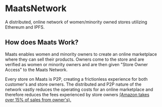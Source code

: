  MaatsNetwork
 ======
 A distributed, online network of women/minority owned stores utilizing Ethereum and IPFS.
 
 How does Maats Work?
 ------
 Maats enables women and minority owners to create an online marketplace where they can sell their products. Owners come to the store and are verified as women or minority owners and are then given "Store Owner Access" to the Maats Network.
 
Every store on Maats is P2P, creating a frictionless experience for both customer's and store owners. The distributed and P2P nature of the network vastly reduces the operating costs for an online marketplace and therefore reduces the fees experienced by store owners [(Amazon takes over 15% of sales from owner's).](https://sellerengine.com/how-much-does-it-cost-to-sell-on-amazon/)
 
